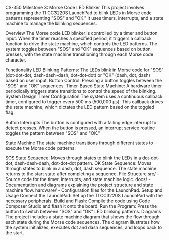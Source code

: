 CS-350 Milestone 3: Morse Code LED Blinker
This project involves programming the TI CC3220S LaunchPad to blink LEDs in Morse code patterns representing "SOS" and "OK." It uses timers, interrupts, and a state machine to manage the blinking sequences.

Overview
The Morse code LED blinker is controlled by a timer and button input. When the timer reaches a specified period, it triggers a callback function to drive the state machine, which controls the LED patterns. The system toggles between "SOS" and "OK" sequences based on button presses, with the state machine transitioning through each Morse code character.

Functionality
LED Blinking Patterns: The LEDs blink in Morse code for "SOS" (dot-dot-dot, dash-dash-dash, dot-dot-dot) or "OK" (dash, dot, dash) based on user input.
Button Control: Pressing a button toggles between the "SOS" and "OK" sequences.
Timer-Based State Machine: A hardware timer periodically triggers state transitions to control the speed of the blinking.
System Design
Timer Configuration
The system uses a continuous callback timer, configured to trigger every 500 ms (500,000 µs). This callback drives the state machine, which dictates the LED pattern based on the toggled flag.

Button Interrupts
The button is configured with a falling edge interrupt to detect presses. When the button is pressed, an interrupt service routine toggles the pattern between "SOS" and "OK."

State Machine
The state machine transitions through different states to execute the Morse code patterns:

SOS State Sequence: Moves through states to blink the LEDs in a dot-dot-dot, dash-dash-dash, dot-dot-dot pattern.
OK State Sequence: Moves through states to blink in a dash, dot, dash sequence. The state machine returns to the start state after completing a sequence.
File Structure
src/ - Source code for the timer, interrupts, and state machine logic.
docs/ - Documentation and diagrams explaining the project structure and state machine flow.
hardware/ - Configuration files for the LaunchPad.
Setup and Usage
Connect the LaunchPad: Set up the TI CC3220S LaunchPad with the necessary peripherals.
Build and Flash: Compile the code using Code Composer Studio and flash it onto the board.
Run the Program: Press the button to switch between "SOS" and "OK" LED blinking patterns.
Diagrams
The project includes a state machine diagram that shows the flow through each state during the Morse code sequences. The diagram illustrates how the system initializes, executes dot and dash sequences, and loops back to the start.
